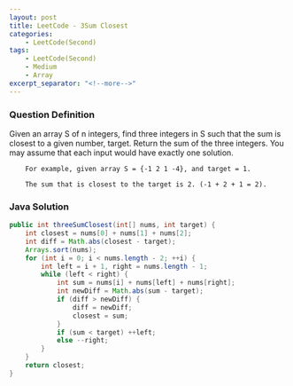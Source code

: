 ```yaml
---
layout: post
title: LeetCode - 3Sum Closest
categories:
    - LeetCode(Second)
tags:
    - LeetCode(Second)
    - Medium
    - Array
excerpt_separator: "<!--more-->"
---
```


### Question Definition
Given an array S of n integers, find three integers in S such that the sum is closest to a given number, target. Return the sum of the three integers. You may assume that each input would have exactly one solution.
```
    For example, given array S = {-1 2 1 -4}, and target = 1.

    The sum that is closest to the target is 2. (-1 + 2 + 1 = 2).
```
### Java Solution
```java
public int threeSumClosest(int[] nums, int target) {
    int closest = nums[0] + nums[1] + nums[2];
    int diff = Math.abs(closest - target);
    Arrays.sort(nums);
    for (int i = 0; i < nums.length - 2; ++i) {
        int left = i + 1, right = nums.length - 1;
        while (left < right) {
            int sum = nums[i] + nums[left] + nums[right];
            int newDiff = Math.abs(sum - target);
            if (diff > newDiff) {
                diff = newDiff;
                closest = sum;
            }
            if (sum < target) ++left;
            else --right;
        }
    }
    return closest;
}
```